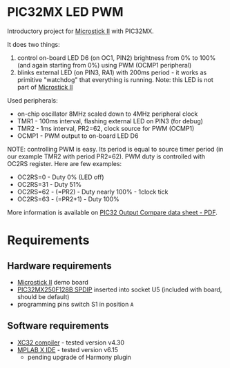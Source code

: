 # PIC32MX LED PWM

Introductory project for [Microstick II][PIC Microstick II] 
with PIC32MX.

It does two things:

1. control on-board LED D6 (on OC1, PIN2) brightness from 0% to 100% 
   (and again starting from 0%) using PWM (OCMP1 peripheral)
1. blinks external LED (on PIN3, RA1) with 200ms period - it works
   as primitive "watchdog" that everything is running. Note: this
   LED is not part of [Microstick II][PIC Microstick II]

Used peripherals:
- on-chip oscillator 8MHz scaled down to 4MHz peripheral clock
- TMR1 - 100ms interval, flashing external LED on PIN3 (for debug)
- TMR2 - 1ms interval, PR2=62, clock source for PWM (OCMP1)
- OCMP1 - PWM output to on-board LED D6

NOTE: controlling PWM is easy. Its period is equal to source timer period
(in our example TMR2 with period PR2=62). PWM duty is controlled
with OC2RS register. Here are few examples:
- OC2RS=0  - Duty 0% (LED off)
- OC2RS=31 - Duty 51% 
- OC2RS=62 - (=PR2) - Duty nearly 100% - 1clock tick
- OC2RS=63 - (=PR2+1) - Duty 100%

More information is available on [PIC32 Output Compare data sheet - PDF][PIC32 Output Compare].

# Requirements

## Hardware requirements

* [Microstick II][PIC Microstick II]  demo board
* [PIC32MX250F128B SPDIP][PIC32MX250F128B] inserted into socket U5
  (included with board, should be default)
* programming pins switch S1 in position `A`

## Software requirements

* [XC32 compiler][XC compilers] - tested version v4.30
* [MPLAB X IDE][MPLAB X IDE] - tested version v6.15
  - pending upgrade of Harmony plugin

[PIC32 Output Compare]: http://ww1.microchip.com/downloads/en/devicedoc/61111e.pdf
[Harmony]: https://www.microchip.com/mplab/mplab-harmony
[XC compilers]: https://www.microchip.com/mplab/compilers
[MPLAB X IDE]: https://www.microchip.com/mplab/mplab-x-ide
[PIC32MX250F128B]: https://www.microchip.com/wwwproducts/en/PIC32MX250F128B
[PIC Microstick II]: https://www.microchip.com/DevelopmentTools/ProductDetails/dm330013-2

